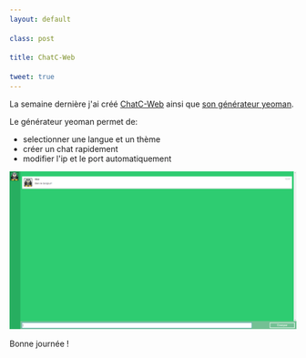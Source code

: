 ```yaml
---
layout: default

class: post

title: ChatC-Web

tweet: true
---
```


La semaine dernière j'ai créé [ChatC-Web](https://github.com/cedced19/ChatC-Web) ainsi que [son générateur yeoman](https://www.npmjs.org/package/generator-chat).

Le générateur yeoman permet de:

* selectionner une langue et un thème  
* créer un chat rapidement  
* modifier l'ip et le port automatiquement  

![demo](https://raw.githubusercontent.com/cedced19/ChatC-Web/master/demo.png)


Bonne journée !
